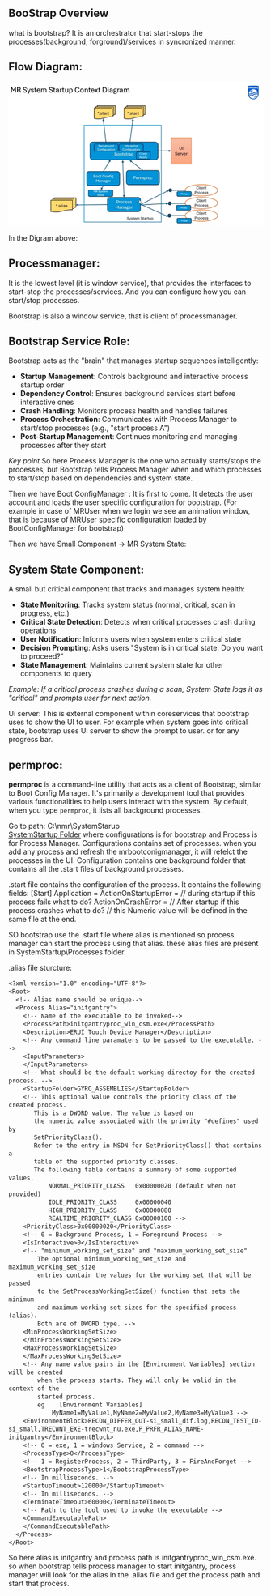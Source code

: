 ## BooStrap Overview

what is bootstrap?
It is an orchestrator that start-stops the processes(background, forground)/services in syncronized manner.

## Flow Diagram:
![Flow Diagram](../Images/SystemStartupContextDiagram.png)

In the Digram above:
## Processmanager: 
It is the lowest level (it is window service), that provides the interfaces to start-stop the processes/services. And you can configure how you can start/stop processes.

Bootstrap is also a window service, that is client of processmanager.

## Bootstrap Service Role:
Bootstrap acts as the "brain" that manages startup sequences intelligently:
- **Startup Management**: Controls background and interactive process startup order
- **Dependency Control**: Ensures background services start before interactive ones
- **Crash Handling**: Monitors process health and handles failures
- **Process Orchestration**: Communicates with Process Manager to start/stop processes (e.g., "start process A")
- **Post-Startup Management**: Continues monitoring and managing processes after they start

*Key point* So here Process Manager is the one who actually starts/stops the processes, but Bootstrap tells Process Manager when and which processes to start/stop based on dependencies and system state.

Then we have Boot ConfigManager : It is first to come. It detects the user account and loads the user specific configuration for bootstrap. (For example in case of MRUser when we login we see an animation window, that is because of MRUser specific configuration loaded by BootConfigManager for bootstrap)

Then we have Small Component -> MR System State:

## System State Component:
A small but critical component that tracks and manages system health:
- **State Monitoring**: Tracks system status (normal, critical, scan in progress, etc.)
- **Critical State Detection**: Detects when critical processes crash during operations
- **User Notification**: Informs users when system enters critical state
- **Decision Prompting**: Asks users "System is in critical state. Do you want to proceed?"
- **State Management**: Maintains current system state for other components to query

*Example: If a critical process crashes during a scan, System State logs it as "critical" and prompts user for next action.*

Ui server: This is external component within coreservices that bootstrap uses to show the UI to user. For example when system goes into critical state, bootstrap uses Ui server to show the prompt to user. or for any progress bar.

## permproc: 

**permproc** is a command-line utility that acts as a client of Bootstrap, similar to Boot Config Manager. It's primarily a development tool that provides various functionalities to help users interact with the system. By default, when you type `permproc`, it lists all background processes.

Go to path:
C:\nmr\SystemStarup\
[SystemStartup Folder](../Images/BootstrapInConsole.png)
where configurations is for bootstrap and Process is for Process Manager.
Configurations contains set of processes. when you add any process and refresh the mrbootconigmanager, it will refelct the processes in the UI.
Configuration contains one background folder that contains all the .start files of background processes.


.start file contains the configuration of the process. It contains the following fields:
[Start]
Application =<alias of the process>
ActionOnStartupError =<numeric value> // during startup if this process fails what to do?
ActionOnCrashError =<numeric value> // After startup if this process crashes what to do?
// this Numeric value will be defined in the same file at the end.

SO bootstrap use the .start file where alias is mentioned so process manager can start the process using that alias. these alias files are present in SystemStartup\Processes folder.

.alias file sturcture:
```
<?xml version="1.0" encoding="UTF-8"?>
<Root>
  <!-- Alias name should be unique-->
  <Process Alias="initgantry">
    <!-- Name of the executable to be invoked-->
    <ProcessPath>initgantryproc_win_csm.exe</ProcessPath>
    <Description>ERUI Touch Device Manager</Description>
    <!-- Any command line paramaters to be passed to the executable. -->
    <InputParameters>
    </InputParameters>
    <!-- What should be the default working directoy for the created process. -->
    <StartupFolder>GYRO_ASSEMBLIES</StartupFolder>
    <!-- This optional value controls the priority class of the created process.
	   This is a DWORD value. The value is based on
	   the numeric value associated with the priority "#defines" used by
	   SetPriorityClass().
	   Refer to the entry in MSDN for SetPriorityClass() that contains a
	   table of the supported priority classes.
	   The following table contains a summary of some supported values.
		   NORMAL_PRIORITY_CLASS   0x00000020 (default when not provided)
		   IDLE_PRIORITY_CLASS     0x00000040
		   HIGH_PRIORITY_CLASS     0x00000080
		   REALTIME_PRIORITY_CLASS 0x00000100 -->
    <PriorityClass>0x00000020</PriorityClass>
    <!-- 0 = Background Process, 1 = Foreground Process -->
    <IsInteractive>0</IsInteractive>
    <!-- "minimum_working_set_size" and "maximum_working_set_size"
		The optional minimum_working_set_size and maximum_working_set_size
		entries contain the values for the working set that will be passed
		to the SetProcessWorkingSetSize() function that sets the minimum
		and maximum working set sizes for the specified process (alias).
		Both are of DWORD type. -->
    <MinProcessWorkingSetSize>
    </MinProcessWorkingSetSize>
    <MaxProcessWorkingSetSize>
    </MaxProcessWorkingSetSize>
    <!-- Any name value pairs in the [Environment Variables] section will be created
		when the process starts. They will only be valid in the context of the
		started process.
		eg    [Environment Variables]
			MyName1=MyValue1,MyName2=MyValue2,MyName3=MyValue3 -->
    <EnvironmentBlock>RECON_DIFFER_OUT-si_small_dif.log,RECON_TEST_ID-si_small,TRECWNT_EXE-trecwnt_nu.exe,P_PRFR_ALIAS_NAME-initgantry</EnvironmentBlock>
    <!-- 0 = exe, 1 = windows Service, 2 = command -->
    <ProcessType>0</ProcessType>
    <!-- 1 = RegisterProcess, 2 = ThirdParty, 3 = FireAndForget -->
    <BootstrapProcessType>1</BootstrapProcessType>
    <!-- In milliseconds. -->
    <StartupTimeout>120000</StartupTimeout>
    <!-- In milliseconds. -->
    <TerminateTimeout>60000</TerminateTimeout>
    <!-- Path to the tool used to invoke the executable -->
    <CommandExecutablePath>
    </CommandExecutablePath>
  </Process>
</Root>
```
So here alias is initgantry and process path is initgantryproc_win_csm.exe. so when bootstrap tells process manager to start initgantry, process manager will look for the alias in the .alias file and get the process path and start that process.
